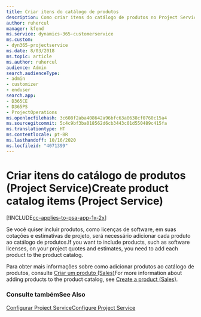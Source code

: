 ```yaml
---
title: Criar itens do catálogo de produtos
description: Como criar itens do catálogo de produtos no Project Service
author: ruhercul
manager: kfend
ms.service: dynamics-365-customerservice
ms.custom:
- dyn365-projectservice
ms.date: 8/03/2018
ms.topic: article
ms.author: ruhercul
audience: Admin
search.audienceType:
- admin
- customizer
- enduser
search.app:
- D365CE
- D365PS
- ProjectOperations
ms.openlocfilehash: 3c608f2aba408642a96bfc63a0638cf0760c15a4
ms.sourcegitcommit: 5c4c9bf3ba018562d6cb3443c01d550489c415fa
ms.translationtype: HT
ms.contentlocale: pt-BR
ms.lasthandoff: 10/16/2020
ms.locfileid: "4071399"
---
```

# <a name="create-product-catalog-items-project-service"></a><span data-ttu-id="8b83d-103">Criar itens do catálogo de produtos (Project Service)</span><span class="sxs-lookup"><span data-stu-id="8b83d-103">Create product catalog items (Project Service)</span></span>

[!INCLUDE[cc-applies-to-psa-app-1x-2x](../includes/cc-applies-to-psa-app-1x-2x.md)]

<span data-ttu-id="8b83d-104">Se você quiser incluir produtos, como licenças de software, em suas cotações e estimativas de projeto, será necessário adicionar cada produto ao catálogo de produtos.</span><span class="sxs-lookup"><span data-stu-id="8b83d-104">If you want to include products, such as software licenses, on your project quotes and estimates, you need to add each product to the product catalog.</span></span>  
  
 <span data-ttu-id="8b83d-105">Para obter mais informações sobre como adicionar produtos ao catálogo de produtos, consulte [Criar um produto (Sales)](https://docs.microsoft.com/dynamics365/sales-enterprise/create-product-sales)</span><span class="sxs-lookup"><span data-stu-id="8b83d-105">For more information about adding products to the product catalog, see [Create a product (Sales)](https://docs.microsoft.com/dynamics365/sales-enterprise/create-product-sales).</span></span>  
  
### <a name="see-also"></a><span data-ttu-id="8b83d-106">Consulte também</span><span class="sxs-lookup"><span data-stu-id="8b83d-106">See Also</span></span>  
 [<span data-ttu-id="8b83d-107">Configurar Project Service</span><span class="sxs-lookup"><span data-stu-id="8b83d-107">Configure Project Service</span></span>](../psa/configure.md)
